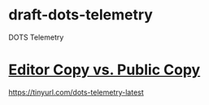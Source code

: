 # draft-dots-telemetry
DOTS Telemetry

# [Editor Copy vs. Public Copy](https://www.ietf.org/rfcdiff?url1=draft-ietf-dots-telemetry&url2=https://raw.githubusercontent.com/boucadair/draft-dots-telemetry/master/draft-ietf-dots-telemetry.txt)

https://tinyurl.com/dots-telemetry-latest
